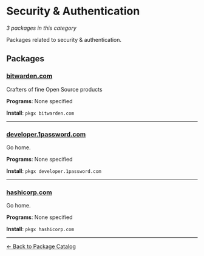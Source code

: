 # Security & Authentication

*3 packages in this category*

Packages related to security & authentication.

## Packages

### [bitwarden.com](../packages/bitwarden-com.md)

Crafters of fine Open Source products

**Programs**: None specified

**Install**: `pkgx bitwarden.com`

---

### [developer.1password.com](../packages/developer-1password-com.md)

Go home.

**Programs**: None specified

**Install**: `pkgx developer.1password.com`

---

### [hashicorp.com](../packages/hashicorp-com.md)

Go home.

**Programs**: None specified

**Install**: `pkgx hashicorp.com`

---

[← Back to Package Catalog](../package-catalog.md)
